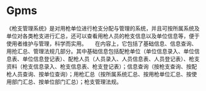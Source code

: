 # Gpms
 《枪支管理系统》是对用枪单位进行枪支分配与管理的系统，并且可按所属系统及单位对各类枪支进行汇总，还可以查看用枪人员的枪支信息以及单位信息等，便于使用者维护与管理，科学而实用。　　在内容上，它包括了基础信息、信息查询、用抢汇总、管理法规几部分。其中基础信息包括配枪单位（单位信息录入、单位信息表、单位信息登记表）、配枪人员（人员录入、人员信息表、人员登记表）、枪支资料（枪支信息录入、枪支信息表、枪支登记表）；信息查询（按枪支查询、按配枪人员查询、按单位查询）；用枪汇总（按所属系统汇总、按用枪单位汇总、按使用部门汇总、按单位部门汇总）；枪支管理法规。
